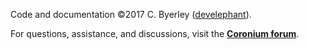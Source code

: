 Code and documentation ©2017 C. Byerley ([develephant](develephant.com)).

For questions, assistance, and discussions, visit the __[Coronium forum](https://forums.coronalabs.com/forum/643-coronium/)__.